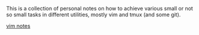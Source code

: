 This is a collection of personal notes on how to achieve various small or not so small tasks in different utilities, mostly vim and tmux (and some git).

[vim notes](crooks.md)
